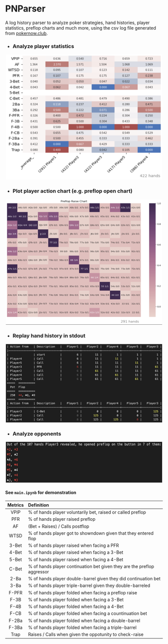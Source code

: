 # PNParser

A log history parser to analyze poker strategies, hand histories, player statistics, preflop charts and much more, using the csv log file generated from [pokernow.club](https://pokernow.club/).

- ### Analyze player statistics
<p align="center">
  <img src="resources/player_statistics.png" alt= “” width=500 height=400>
</p>

- ### Plot player action chart (e.g. preflop open chart)
<p align="center">
  <img src="resources/opening_hands_chart.png" alt= “” width=500 height=400>
</p>

- ### Replay hand history in stdout
<p align="center">
  <img src="resources/hand_history.png" alt= “” width=500 height=250>
</p>

- ### Analyze opponents
<p align="center">
  <img src="resources/analyze_opponents.png" alt= “” width=500 height=130>
</p>

#### See `main.ipynb` for demonstration

| **Metrics** | **Definition** |
| :--: | :-- |
| VPIP | % of hands player voluntarily bet, raised or called preflop |
| PFR | % of hands player raised preflop |
| AF | (Bet + Raises) / Calls postflop |
| WTSD | % of hands player got to showndown given that they entered flop |
| 3-Bet | % of hands player raised when facing a PFR |
| 4-Bet | % of hands player raised when facing a 3-Bet |
| 5-Bet | % of hands player raised when facing a 4-Bet |
| C-Bet | % of hands player continuation bet given they are the preflop aggressor |
| 2-Ba | % of hands player double-barrel given they did continuation bet |
| 3-Ba | % of hands player triple-barrel given they double-barreled |
| F-PFR | % of hands player folded when facing a preflop raise |
| F-3B | % of hands player folded when facing a 3-Bet |
| F-4B | % of hands player folded when facing a 4-Bet |
| F-CB | % of hands player folded when facing a countinuation bet |
| F-2Ba| % of hands player folded when facing a double-barrel |
| F-3Ba | % of hands player folded when facing a triple-barrel |
| Trap | Raises / Calls when given the oppotunity to check-raise |